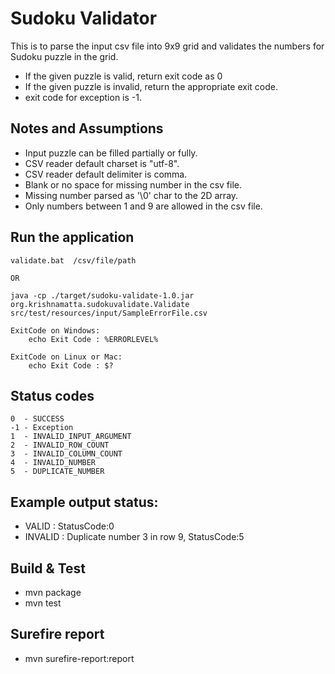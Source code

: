 # Sudoku Validator

This is to parse the input csv file into 9x9 grid
and validates the numbers for Sudoku puzzle in the grid.

-   If the given puzzle is valid, return exit code as 0
-   If the given puzzle is invalid, return the appropriate exit code.
-   exit code for exception is -1.


## Notes and Assumptions
- Input puzzle can be filled partially or fully.
- CSV reader default charset is "utf-8".
- CSV reader default delimiter is comma.
- Blank or no space for missing number in the csv file.
- Missing number parsed as '\0' char to the 2D array.
- Only numbers between 1 and 9 are allowed in the csv file.

## Run the application

    validate.bat  /csv/file/path

    OR 
    
    java -cp ./target/sudoku-validate-1.0.jar org.krishnamatta.sudokuvalidate.Validate  src/test/resources/input/SampleErrorFile.csv

    ExitCode on Windows: 
        echo Exit Code : %ERRORLEVEL%

    ExitCode on Linux or Mac:
        echo Exit Code : $?

## Status codes
    0  - SUCCESS
    -1 - Exception
    1  - INVALID_INPUT_ARGUMENT
    2  - INVALID_ROW_COUNT
    3  - INVALID_COLUMN_COUNT
    4  - INVALID_NUMBER
    5  - DUPLICATE_NUMBER

## Example output status:
- VALID : StatusCode:0
- INVALID : Duplicate number 3 in row 9, StatusCode:5

## Build & Test
- mvn package
- mvn test

## Surefire report
- mvn surefire-report:report
